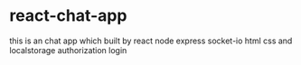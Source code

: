 # react-chat-app

<p>this is an chat app which built by react node express socket-io html css and localstorage authorization  login</p>
